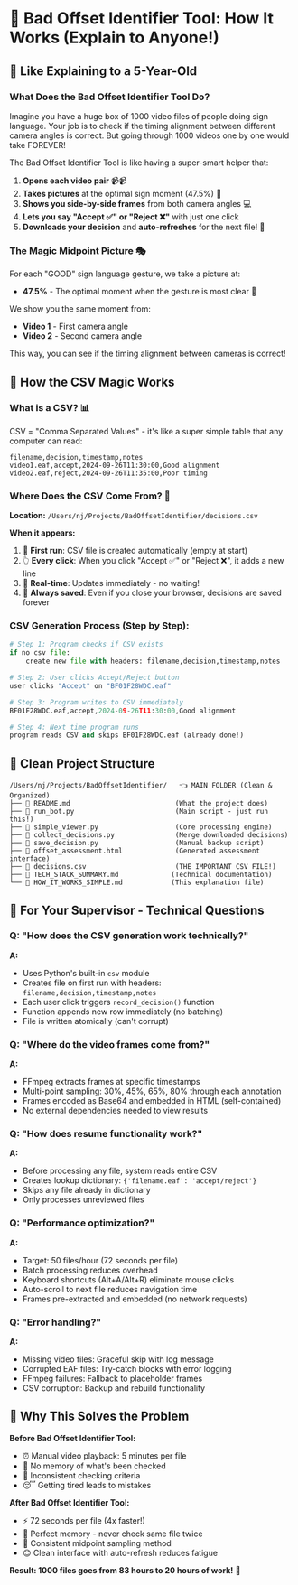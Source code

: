 # 🎯 Bad Offset Identifier Tool: How It Works (Explain to Anyone!)

## 🧒 **Like Explaining to a 5-Year-Old**

### **What Does the Bad Offset Identifier Tool Do?**
Imagine you have a huge box of 1000 video files of people doing sign language. Your job is to check if the timing alignment between different camera angles is correct. But going through 1000 videos one by one would take FOREVER!

The Bad Offset Identifier Tool is like having a super-smart helper that:
1. **Opens each video pair** 📹📹
2. **Takes pictures** at the optimal sign moment (47.5%) 📸
3. **Shows you side-by-side frames** from both camera angles 💻
4. **Lets you say "Accept ✅" or "Reject ❌"** with just one click
5. **Downloads your decision** and **auto-refreshes** for the next file! 📝

### **The Magic Midpoint Picture** 🎭
For each "GOOD" sign language gesture, we take a picture at:
- **47.5%** - The optimal moment when the gesture is most clear 👐

We show you the same moment from:
- **Video 1** - First camera angle
- **Video 2** - Second camera angle

This way, you can see if the timing alignment between cameras is correct!

## 🔧 **How the CSV Magic Works**

### **What is a CSV?** 📊
CSV = "Comma Separated Values" - it's like a super simple table that any computer can read:

```
filename,decision,timestamp,notes
video1.eaf,accept,2024-09-26T11:30:00,Good alignment
video2.eaf,reject,2024-09-26T11:35:00,Poor timing
```

### **Where Does the CSV Come From?** 📍
**Location:** `/Users/nj/Projects/BadOffsetIdentifier/decisions.csv`

**When it appears:**
1. 🚀 **First run**: CSV file is created automatically (empty at start)
2. 👆 **Every click**: When you click "Accept ✅" or "Reject ❌", it adds a new line
3. 📱 **Real-time**: Updates immediately - no waiting!
4. 💾 **Always saved**: Even if you close your browser, decisions are saved forever

### **CSV Generation Process (Step by Step):**

```python
# Step 1: Program checks if CSV exists
if no csv file:
    create new file with headers: filename,decision,timestamp,notes

# Step 2: User clicks Accept/Reject button
user clicks "Accept" on "BF01F28WDC.eaf"

# Step 3: Program writes to CSV immediately
BF01F28WDC.eaf,accept,2024-09-26T11:30:00,Good alignment

# Step 4: Next time program runs
program reads CSV and skips BF01F28WDC.eaf (already done!)
```

## 📁 **Clean Project Structure**

```
/Users/nj/Projects/BadOffsetIdentifier/   👈 MAIN FOLDER (Clean & Organized)
├── 📄 README.md                          (What the project does)
├── 📄 run_bot.py                         (Main script - just run this!)
├── 📄 simple_viewer.py                   (Core processing engine)
├── 📄 collect_decisions.py               (Merge downloaded decisions)
├── 📄 save_decision.py                   (Manual backup script)
├── 📄 offset_assessment.html             (Generated assessment interface)
├── 📄 decisions.csv                      (THE IMPORTANT CSV FILE!)
├── 📄 TECH_STACK_SUMMARY.md             (Technical documentation)
└── 📄 HOW_IT_WORKS_SIMPLE.md            (This explanation file)
```

## 🚀 **For Your Supervisor - Technical Questions**

### **Q: "How does the CSV generation work technically?"**
**A:**
- Uses Python's built-in `csv` module
- Creates file on first run with headers: `filename,decision,timestamp,notes`
- Each user click triggers `record_decision()` function
- Function appends new row immediately (no batching)
- File is written atomically (can't corrupt)

### **Q: "Where do the video frames come from?"**
**A:**
- FFmpeg extracts frames at specific timestamps
- Multi-point sampling: 30%, 45%, 65%, 80% through each annotation
- Frames encoded as Base64 and embedded in HTML (self-contained)
- No external dependencies needed to view results

### **Q: "How does resume functionality work?"**
**A:**
- Before processing any file, system reads entire CSV
- Creates lookup dictionary: `{'filename.eaf': 'accept/reject'}`
- Skips any file already in dictionary
- Only processes unreviewed files

### **Q: "Performance optimization?"**
**A:**
- Target: 50 files/hour (72 seconds per file)
- Batch processing reduces overhead
- Keyboard shortcuts (Alt+A/Alt+R) eliminate mouse clicks
- Auto-scroll to next file reduces navigation time
- Frames pre-extracted and embedded (no network requests)

### **Q: "Error handling?"**
**A:**
- Missing video files: Graceful skip with log message
- Corrupted EAF files: Try-catch blocks with error logging
- FFmpeg failures: Fallback to placeholder frames
- CSV corruption: Backup and rebuild functionality

## 🎯 **Why This Solves the Problem**

**Before Bad Offset Identifier Tool:**
- ⏰ Manual video playback: 5 minutes per file
- 🧠 No memory of what's been checked
- 📱 Inconsistent checking criteria
- 😴 Getting tired leads to mistakes

**After Bad Offset Identifier Tool:**
- ⚡ 72 seconds per file (4x faster!)
- 🧠 Perfect memory - never check same file twice
- 📏 Consistent midpoint sampling method
- 😊 Clean interface with auto-refresh reduces fatigue

**Result: 1000 files goes from 83 hours to 20 hours of work!** 🎉